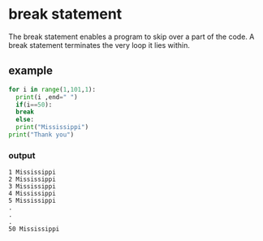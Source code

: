 # break statement
The break statement enables a program to skip over a part of the code. A break statement terminates the very loop it lies within.
## example

```python '
for i in range(1,101,1):
  print(i ,end=" ")
  if(i==50):
  break
  else:
  print("Mississippi")
print("Thank you")
```
### output
```
1 Mississippi
2 Mississippi
3 Mississippi
4 Mississippi
5 Mississippi
.
.
.
50 Mississippi
```